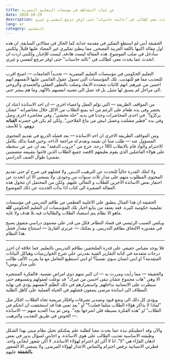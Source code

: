 ```yaml
---
title: عن غياب التعاطف في مؤسسات التعليم المصرية
date: 2020-10-29
description: اردت ان اتحدث عما يحدث معي كطالب في "تالته حاسبات" حتى اوفر مرجِع لنفسي و غيري.
lang: ar
category: التعليم
---
```


الحقيقة أنني لم استطع التفكير في مقدمة جذابة كما الحال في مقالاتي السابقة. ان هذه اول مقالة اكتبها باللغة العربية الفصحى, مما يبطئ تفكيري غير المعتاد عليها قليلاً, ولكنني سأدخل في صلب الموضوع. هذه المقالة ليست هادفه, ليست للإخبار, ولكنني اردت ان اتحدث عما يحدث معي كطالب في "تالته حاسبات" حتى اوفر مرجِع لنفسي و غيري.

<hr/>

التعليم الحكومي في مؤسسات التعليم المصرية — تحديداً الجامعات — اصبح اقرب للتعذيب مما هو للتهذيب. تلك المؤسسات التي تسول عقول القائمين عليها لأنفسهم انهم احسن من غيرهم, انهم كائنات متعددة الابعاد وصلت بالتطور العقلي والجسدي والروحي الى مراحل لم يسبق لها مثيل, بل قد تصل الى تشبيه انفسهم بالآلهه, وما هم ببشر حتى.

<hr/>

من المواقف الطريفة — التي تؤلم العقل واعضاء اخرى — ان احد الاساتذة اعتاد ان يحضر وفي يده طعام على الرغم من انه يمنع الطلاب من الاكل خلال محاضراته "عشان يركزّوا". في احدى المحاضرات وجدنا في يديه "حلة محشي", وفي محاضرة اخرى وصل وفي يده "فطير مشلتت وعسل ابيض من بتاع الفلاحين", ولكن لم يكن في حضرته **الفنانه روبي**. يا للأسف.

ومن المواقف الطريفة الاخرى ان احد الاساتذة — بعد فشله الذريع في تقديم المحتوى المسؤول عنه — طلب مننا ان نقيمه ونقدم له مراجعة لأداءه. وحين قمنا بذلك بكامل الاحترام والواد قام بالانقلاب 180 درجة. خرج من "جروب الدفعة" بعد ان عبر عن سخطه على هؤلاء الفاشلين الذي يقوم بعليمهم (اقصد جميع الطلاب الذين قاموا بتقييمه متضمنين نفسي) طوال الصف الدراسي.

<hr/>

ولا املك القدرة حالياً للتحدث عن الترهيب الديني, ولا فشلهم في شرح او حتى تقديم المحتوى المطلوب منهم على مدار ثلاث سنوات من وجودي. ولا يسعني الا ان اتحدث عن احتقار بعض الاساتذة الاخرين للطلاب و التعالي عليهم. ولكن من المحتمل ان تتحول هذه المقالة الصغيرة الى كتاب اذا بدأت الحديث عن ذلك الموضوع.

<hr/>

الحقيقة ان هذا المثال ينطبق على الاغلبية العظمى من طاقم التدريس في مؤسسات تعليمية حكومية كثيرة. فقد يعتقد من يتابع اخبار تلك المؤسسات ان التعليم الحكومي **كله** ماهو الا نظام يتم استعباد الطلاب والطالبات فيه بلا هدف ولا غاية.

ويكمن السبب الرئيسي في فساد النظام, فكل من قدر على مستوى دراسي متفوق يصبح في مقدوره الالتحاق بطاقم التدريس. و يمكنك — عزيزي القارئ — استنتاج مقدار فشل هذا النظام.

<hr/>

فلا يوجد مقياس حقيقي على قدرة الملتحقين بطاقم التدريس بالتعليم. فما علاقة ان احرز درجات متقدمة في كتابة التقارير الفنية بقدرتي على شرح الخوارزميات وهياكل البيانات المتقدمة؟ او انني انسان سوي نفسياً؟ او انني استطيع التعامل مع ما يقرب الألف طالب على مدار يومي؟

والحقيقة — مما رأيت ومررت به — ان كثير منهم ذوي امراض نفسية. فالفكرة المنتشره الا وهي "هات مجموع عشان تبقى احسن من غيرك" قد توغلت لعقولهم ونفسوهم حتى سيطرت على الانسانية بداخلهم, واستمرارهم في ذلك الظلم لأنفسهم يؤدي في نهاية المطاف الى اساتذة مرضى يضعون فشلهم في الحياة العملية على كاهل الطلبة.

ويؤدي كل ذلك الى وضع قيود وتصدير تصرفات وافكار مريضة تجاه الطلاب. افكار مثل "لماذا لا يذاكر هؤلاء الطلاب مثلما فعلت؟" او "بعد تعبي هذا قد استحققت ان اتحكم في الطلاب" او "هذه الفكرة بسيطة فلن اشرحها بجِد". ومن ثم يبدأ العديد منهم — الاساتذة — الخوض في طريق التعذيب والترهيب.

<hr />

والآن وقد اعطيتكم نبذة عما يحدث معنا كطلبة علم يمكنكم تخيل نظام مبني بهذا الشكل وظيفته الاساسية تعذيب الطالب على هوى الاساتذة. و اجابتي لسؤال يدور في بعض اذهان القرّاء هي "لا". انا لا اُكن اي احترام لهؤلاء الاساتذة, لا اُكن شعور ايجابي واحد. فطرتي الانسانية ترفض احترام والتماس الاعذار لهؤلاء المرضى, ولا يسعني الا الشعور **بالشفقة** عليهم.
